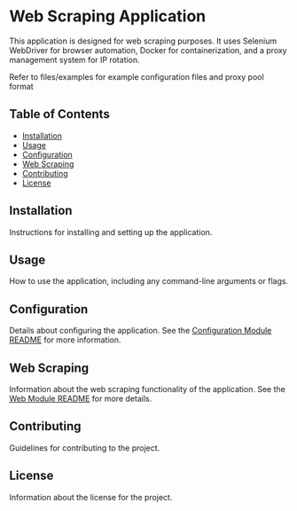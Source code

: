 # Web Scraping Application

This application is designed for web scraping purposes. It uses Selenium WebDriver for browser automation, Docker for containerization, and a proxy management system for IP rotation.

Refer to files/examples for example configuration files and proxy pool format

## Table of Contents

- [Installation](#installation)
- [Usage](#usage)
- [Configuration](#configuration)
- [Web Scraping](#web-scraping)
- [Contributing](#contributing)
- [License](#license)

## Installation

Instructions for installing and setting up the application.

## Usage

How to use the application, including any command-line arguments or flags.

## Configuration

Details about configuring the application. See the [Configuration Module README](config/README.md) for more information.

## Web Scraping

Information about the web scraping functionality of the application. See the [Web Module README](web/README.md) for more details.

## Contributing

Guidelines for contributing to the project.

## License

Information about the license for the project.
